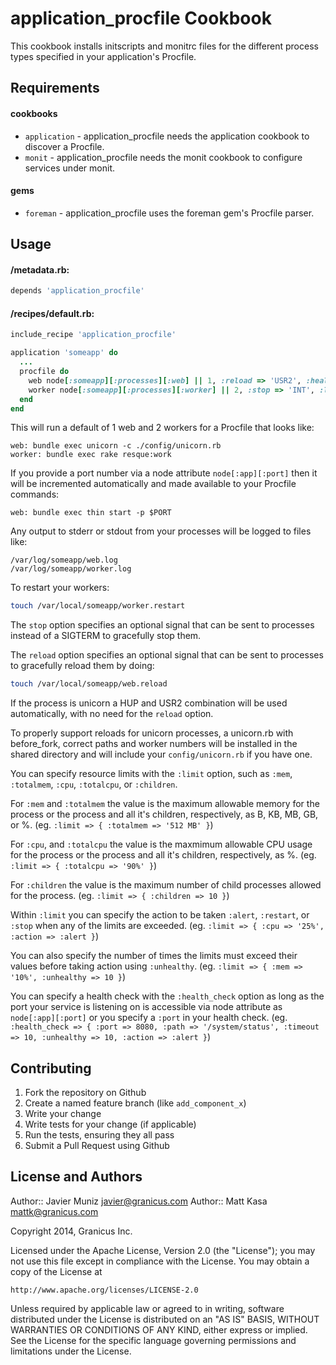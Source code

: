 application_procfile Cookbook
=============================
This cookbook installs initscripts and monitrc files for the different process types specified in your application's Procfile.

Requirements
------------
#### cookbooks
- `application` - application_procfile needs the application cookbook to discover a Procfile.
- `monit` - application_procfile needs the monit cookbook to configure services under monit.

#### gems
- `foreman` - application_procfile uses the foreman gem's Procfile parser.

Usage
-----
#### <cookbook>/metadata.rb:
```ruby
depends 'application_procfile'
```

#### <cookbook>/recipes/default.rb:
```ruby
include_recipe 'application_procfile'

application 'someapp' do
  ...
  procfile do
    web node[:someapp][:processes][:web] || 1, :reload => 'USR2', :health_check => { :path => '/system/status', :timeout => 10, :unhealthy => 10, :action => :alert }, :limit => { :totalmem => '512 MB', :unhealthy => 10 }
    worker node[:someapp][:processes][:worker] || 2, :stop => 'INT', :limit => { :totalmem => '192 MB' }
  end
end
```

This will run a default of 1 web and 2 workers for a Procfile that looks like:

```
web: bundle exec unicorn -c ./config/unicorn.rb
worker: bundle exec rake resque:work
```

If you provide a port number via a node attribute `node[:app][:port]` then it will be incremented automatically and made available to your Procfile commands:

```
web: bundle exec thin start -p $PORT
```

Any output to stderr or stdout from your processes will be logged to files like:

```
/var/log/someapp/web.log
/var/log/someapp/worker.log
```

To restart your workers:

```bash
touch /var/local/someapp/worker.restart
```

The `stop` option specifies an optional signal that can be sent to processes instead of a SIGTERM to gracefully stop them.

The `reload` option specifies an optional signal that can be sent to processes to gracefully reload them by doing:

```bash
touch /var/local/someapp/web.reload
```

If the process is unicorn a HUP and USR2 combination will be used automatically, with no need for the `reload` option.

To properly support reloads for unicorn processes, a unicorn.rb with before_fork, correct paths and worker numbers will be installed in the shared directory and will include your `config/unicorn.rb` if you have one.

You can specify resource limits with the `:limit` option, such as `:mem`, `:totalmem`, `:cpu`, `:totalcpu`, or `:children`.

For `:mem` and `:totalmem` the value is the maximum allowable memory for the process or the process and all it's children, respectively, as B, KB, MB, GB, or %.  (eg. `:limit => { :totalmem => '512 MB' }`)

For `:cpu`, and `:totalcpu` the value is the maxmimum allowable CPU usage for the process or the process and all it's children, respectively, as %.  (eg. `:limit => { :totalcpu => '90%' }`)

For `:children` the value is the maximum number of child processes allowed for the process.  (eg. `:limit => { :children => 10 }`)

Within `:limit` you can specify the action to be taken `:alert`, `:restart`, or `:stop` when any of the limits are exceeded.  (eg. `:limit => { :cpu => '25%', :action => :alert }`)

You can also specify the number of times the limits must exceed their values before taking action using `:unhealthy`.  (eg. `:limit => { :mem => '10%', :unhealthy => 10 }`)

You can specify a health check with the `:health_check` option as long as the port your service is listening on is accessible via node attribute as `node[:app][:port]` or you specify a `:port` in your health check.  (eg. `:health_check => { :port => 8080, :path => '/system/status', :timeout => 10, :unhealthy => 10, :action => :alert }`)

Contributing
------------
1. Fork the repository on Github
2. Create a named feature branch (like `add_component_x`)
3. Write your change
4. Write tests for your change (if applicable)
5. Run the tests, ensuring they all pass
6. Submit a Pull Request using Github

License and Authors
-------------------
Author:: Javier Muniz <javier@granicus.com>
Author:: Matt Kasa <mattk@granicus.com>

Copyright 2014, Granicus Inc.

Licensed under the Apache License, Version 2.0 (the "License");
you may not use this file except in compliance with the License.
You may obtain a copy of the License at

    http://www.apache.org/licenses/LICENSE-2.0

Unless required by applicable law or agreed to in writing, software
distributed under the License is distributed on an "AS IS" BASIS,
WITHOUT WARRANTIES OR CONDITIONS OF ANY KIND, either express or implied.
See the License for the specific language governing permissions and
limitations under the License.
